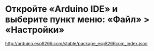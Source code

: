 # Откройте «Arduino IDE» и выберите пункт меню: «Файл» > «Настройки»
http://arduino.esp8266.com/stable/package_esp8266com_index.json
